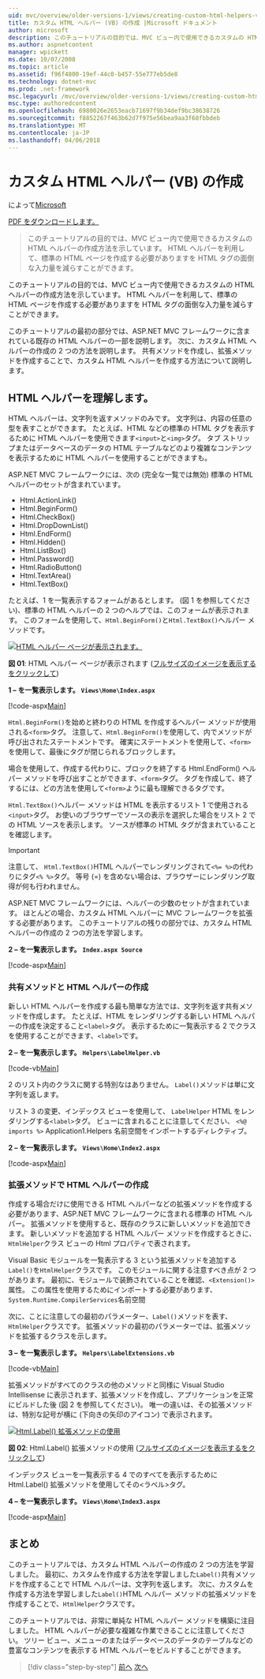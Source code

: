 ```yaml
---
uid: mvc/overview/older-versions-1/views/creating-custom-html-helpers-vb
title: カスタム HTML ヘルパー (VB) の作成 |Microsoft ドキュメント
author: microsoft
description: このチュートリアルの目的では、MVC ビュー内で使用できるカスタムの HTML ヘルパーの作成方法を示しています。 HTML ヘルパーを活用しています.
ms.author: aspnetcontent
manager: wpickett
ms.date: 10/07/2008
ms.topic: article
ms.assetid: f96f4800-19ef-44c0-b457-55e777eb5de8
ms.technology: dotnet-mvc
ms.prod: .net-framework
msc.legacyurl: /mvc/overview/older-versions-1/views/creating-custom-html-helpers-vb
msc.type: authoredcontent
ms.openlocfilehash: 6980026e2653eacb71697f9b34def9bc38638726
ms.sourcegitcommit: f8852267f463b62d7f975e56bea9aa3f68fbbdeb
ms.translationtype: MT
ms.contentlocale: ja-JP
ms.lasthandoff: 04/06/2018
---
```

<a name="creating-custom-html-helpers-vb"></a>カスタム HTML ヘルパー (VB) の作成
====================
によって[Microsoft](https://github.com/microsoft)

[PDF をダウンロードします。](http://download.microsoft.com/download/1/1/f/11f721aa-d749-4ed7-bb89-a681b68894e6/ASPNET_MVC_Tutorial_9_VB.pdf)

> このチュートリアルの目的では、MVC ビュー内で使用できるカスタムの HTML ヘルパーの作成方法を示しています。 HTML ヘルパーを利用して、標準の HTML ページを作成する必要がありますを HTML タグの面倒な入力量を減らすことができます。


このチュートリアルの目的では、MVC ビュー内で使用できるカスタムの HTML ヘルパーの作成方法を示しています。 HTML ヘルパーを利用して、標準の HTML ページを作成する必要がありますを HTML タグの面倒な入力量を減らすことができます。

このチュートリアルの最初の部分では、ASP.NET MVC フレームワークに含まれている既存の HTML ヘルパーの一部を説明します。 次に、カスタム HTML ヘルパーの作成の 2 つの方法を説明します。 共有メソッドを作成し、拡張メソッドを作成することで、カスタム HTML ヘルパーを作成する方法について説明します。

## <a name="understanding-html-helpers"></a>HTML ヘルパーを理解します。

HTML ヘルパーは、文字列を返すメソッドのみです。 文字列は、内容の任意の型を表すことができます。 たとえば、HTML などの標準の HTML タグを表示するために HTML ヘルパーを使用できます`<input>`と`<img>`タグ。 タブ ストリップまたはデータベースのデータの HTML テーブルなどのより複雑なコンテンツを表示するために HTML ヘルパーを使用することができますも。

ASP.NET MVC フレームワークには、次の (完全な一覧では無効) 標準の HTML ヘルパーのセットが含まれています。

- Html.ActionLink()
- Html.BeginForm()
- Html.CheckBox()
- Html.DropDownList()
- Html.EndForm()
- Html.Hidden()
- Html.ListBox()
- Html.Password()
- Html.RadioButton()
- Html.TextArea()
- Html.TextBox()

たとえば、1 を一覧表示するフォームがあるとします。 (図 1 を参照してください)、標準の HTML ヘルパーの 2 つのヘルプでは、このフォームが表示されます。 このフォームを使用して、`Html.BeginForm()`と`Html.TextBox()`ヘルパー メソッドです。


[![HTML ヘルパー ページが表示されます。](creating-custom-html-helpers-vb/_static/image2.png)](creating-custom-html-helpers-vb/_static/image1.png)

**図 01**: HTML ヘルパー ページが表示されます ([フルサイズのイメージを表示するをクリックして](creating-custom-html-helpers-vb/_static/image3.png))


**1 – を一覧表示します。 `Views\Home\Index.aspx`**

[!code-aspx[Main](creating-custom-html-helpers-vb/samples/sample1.aspx)]

`Html.BeginForm()`を始めと終わりの HTML を作成するヘルパー メソッドが使用される`<form>`タグ。 注意して、`Html.BeginForm()`を使用して、内でメソッドが呼び出されたステートメントです。 確実にステートメントを使用して、`<form>`を使用して、最後にタグが閉じられるブロックします。

場合を使用して、作成する代わりに、ブロックを終了する Html.EndForm() ヘルパー メソッドを呼び出すことができます、`<form>`タグ。 タグを作成して、終了するには、どの方法を使用して`<form>`ように最も理解できるタグです。

`Html.TextBox()`ヘルパー メソッドは HTML を表示するリスト 1 で使用される`<input>`タグ。 お使いのブラウザーでソースの表示を選択した場合をリスト 2 での HTML ソースを表示します。 ソースが標準の HTML タグが含まれていることを確認します。

> [!IMPORTANT]
> 注意して、 `Html.TextBox()`HTML ヘルパーでレンダリングされて`<%= %>`の代わりにタグ`<% %>`タグ。 等号 (=) を含めない場合は、ブラウザーにレンダリング取得が何も行われません。

ASP.NET MVC フレームワークには、ヘルパーの少数のセットが含まれています。 ほとんどの場合、カスタム HTML ヘルパーに MVC フレームワークを拡張する必要があります。 このチュートリアルの残りの部分では、カスタム HTML ヘルパーの作成の 2 つの方法を学習します。

**2 – を一覧表示します。 `Index.aspx Source`**

[!code-aspx[Main](creating-custom-html-helpers-vb/samples/sample2.aspx)]

### <a name="creating-html-helpers-with-shared-methods"></a>共有メソッドと HTML ヘルパーの作成

新しい HTML ヘルパーを作成する最も簡単な方法では、文字列を返す共有メソッドを作成します。 たとえば、HTML をレンダリングする新しい HTML ヘルパーの作成を決定すること`<label>`タグ。 表示するために一覧表示する 2 でクラスを使用することができます、`<label>`です。

**2 – を一覧表示します。 `Helpers\LabelHelper.vb`**

[!code-vb[Main](creating-custom-html-helpers-vb/samples/sample3.vb)]

2 のリスト内のクラスに関する特別なはありません。 `Label()`メソッドは単に文字列を返します。

リスト 3 の変更、インデックス ビューを使用して、 `LabelHelper` HTML をレンダリングする`<label>`タグ。 ビューに含まれることに注意してください、 `<%@ imports %>` Application1.Helpers 名前空間をインポートするディレクティブ。

**2 – を一覧表示します。 `Views\Home\Index2.aspx`**

[!code-aspx[Main](creating-custom-html-helpers-vb/samples/sample4.aspx)]

### <a name="creating-html-helpers-with-extension-methods"></a>拡張メソッドで HTML ヘルパーの作成

作成する場合だけに使用できる HTML ヘルパーなどの拡張メソッドを作成する必要があります、ASP.NET MVC フレームワークに含まれる標準の HTML ヘルパー。 拡張メソッドを使用すると、既存のクラスに新しいメソッドを追加できます。 新しいメソッドを追加する HTML ヘルパー メソッドを作成するときに、`HtmlHelper`クラス ビューの Html プロパティで表されます。

Visual Basic モジュールを一覧表示する 3 という拡張メソッドを追加する`Label()`を`HtmlHelper`クラスです。 このモジュールに関する注意すべき点が 2 つがあります。 最初に、モジュールで装飾されていることを確認、`<Extension()>`属性。 この属性を使用するためにインポートする必要があります、`System.Runtime.CompilerServices`名前空間

次に、ことに注意しての最初のパラメーター、`Label()`メソッドを表す、`HtmlHelper`クラスです。 拡張メソッドの最初のパラメーターでは、拡張メソッドを拡張するクラスを示します。

**3 – を一覧表示します。 `Helpers\LabelExtensions.vb`**

[!code-vb[Main](creating-custom-html-helpers-vb/samples/sample5.vb)]

拡張メソッドがすべてのクラスの他のメソッドと同様に Visual Studio Intellisense に表示されます、拡張メソッドを作成し、アプリケーションを正常にビルドした後 (図 2 を参照してください)。 唯一の違いは、その拡張メソッドは、特別な記号が横に (下向きの矢印のアイコン) で表示されます。


[![Html.Label() 拡張メソッドの使用](creating-custom-html-helpers-vb/_static/image5.png)](creating-custom-html-helpers-vb/_static/image4.png)

**図 02**: Html.Label() 拡張メソッドの使用 ([フルサイズのイメージを表示するをクリックして](creating-custom-html-helpers-vb/_static/image6.png))


インデックス ビューを一覧表示する 4 でのすべてを表示するために Html.Label() 拡張メソッドを使用してその&lt;ラベル&gt;タグ。

**4 – を一覧表示します。 `Views\Home\Index3.aspx`**

[!code-aspx[Main](creating-custom-html-helpers-vb/samples/sample6.aspx)]

## <a name="summary"></a>まとめ

このチュートリアルでは、カスタム HTML ヘルパーの作成の 2 つの方法を学習しました。 最初に、カスタムを作成する方法を学習しました`Label()`共有メソッドを作成することで HTML ヘルパーは、文字列を返します。 次に、カスタムを作成する方法を学習しました`Label()`HTML ヘルパー メソッドの拡張メソッドを作成することで、`HtmlHelper`クラスです。

このチュートリアルでは、非常に単純な HTML ヘルパー メソッドを構築に注目しました。 HTML ヘルパーが必要な複雑な作業できることに注意してください。 ツリー ビュー、メニューのまたはデータベースのデータのテーブルなどの豊富なコンテンツを表示する HTML ヘルパーをビルドすることができます。

> [!div class="step-by-step"]
> [前へ](asp-net-mvc-views-overview-vb.md)
> [次へ](using-the-tagbuilder-class-to-build-html-helpers-vb.md)
